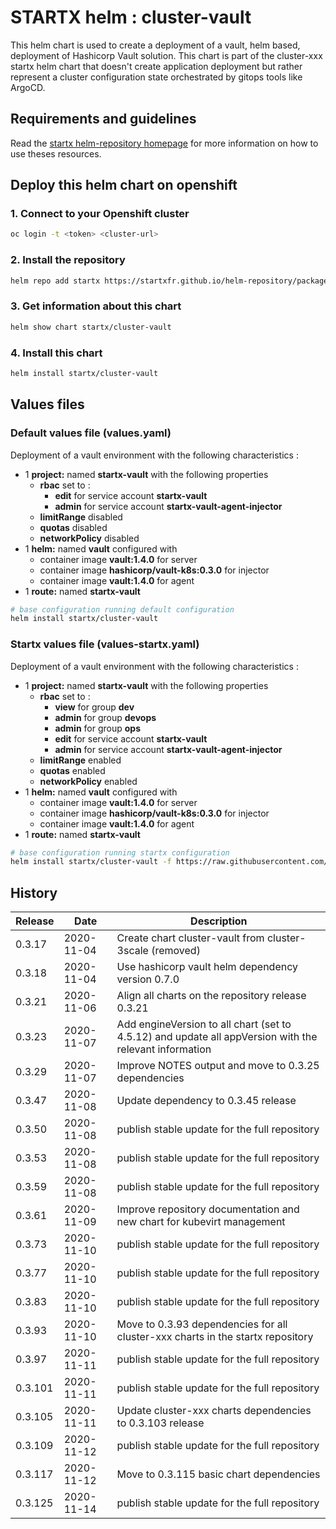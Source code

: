 # STARTX helm : cluster-vault

This helm chart is used to create a deployment of a vault, helm based, deployment of Hashicorp Vault solution.
This chart is part of the cluster-xxx startx helm chart that doesn't create application deployment but rather represent a cluster configuration
state orchestrated by gitops tools like ArgoCD.

## Requirements and guidelines

Read the [startx helm-repository homepage](https://startxfr.github.io/helm-repository) for
more information on how to use theses resources.

## Deploy this helm chart on openshift

### 1. Connect to your Openshift cluster

```bash
oc login -t <token> <cluster-url>
```

### 2. Install the repository

```bash
helm repo add startx https://startxfr.github.io/helm-repository/packages/
```

### 3. Get information about this chart

```bash
helm show chart startx/cluster-vault
```

### 4. Install this chart

```bash
helm install startx/cluster-vault
```

## Values files

### Default values file (values.yaml)

Deployment of a vault environment with the following characteristics :

- 1 **project:** named **startx-vault** with the following properties
  - **rbac** set to :
    - **edit** for service account **startx-vault**
    - **admin** for service account **startx-vault-agent-injector**
  - **limitRange** disabled
  - **quotas** disabled
  - **networkPolicy** disabled
- 1 **helm:** named **vault** configured with
  - container image **vault:1.4.0** for server
  - container image **hashicorp/vault-k8s:0.3.0** for injector
  - container image **vault:1.4.0** for agent
- 1 **route:** named **startx-vault**

```bash
# base configuration running default configuration
helm install startx/cluster-vault
```

### Startx values file (values-startx.yaml)

Deployment of a vault environment with the following characteristics :

- 1 **project:** named **startx-vault** with the following properties
  - **rbac** set to :
    - **view** for group **dev**
    - **admin** for group **devops**
    - **admin** for group **ops**
    - **edit** for service account **startx-vault**
    - **admin** for service account **startx-vault-agent-injector**
  - **limitRange** enabled
  - **quotas** enabled
  - **networkPolicy** enabled
- 1 **helm:** named **vault** configured with
  - container image **vault:1.4.0** for server
  - container image **hashicorp/vault-k8s:0.3.0** for injector
  - container image **vault:1.4.0** for agent
- 1 **route:** named **startx-vault**

```bash
# base configuration running startx configuration
helm install startx/cluster-vault -f https://raw.githubusercontent.com/startxfr/helm-repository/master/charts/cluster-vault/values-startx.yaml
```

## History

| Release | Date       | Description
| ------- | ---------- | -----------------------------------------------------
| 0.3.17  | 2020-11-04 | Create chart cluster-vault from cluster-3scale (removed)
| 0.3.18  | 2020-11-04 | Use hashicorp vault helm dependency version 0.7.0
| 0.3.21  | 2020-11-06 | Align all charts on the repository release 0.3.21
| 0.3.23  | 2020-11-07 | Add engineVersion to all chart (set to 4.5.12) and update all appVersion with the relevant information
| 0.3.29  | 2020-11-07 | Improve NOTES output and move to 0.3.25 dependencies
| 0.3.47  | 2020-11-08 | Update dependency to 0.3.45 release
| 0.3.50  | 2020-11-08 | publish stable update for the full repository
| 0.3.53  | 2020-11-08 | publish stable update for the full repository
| 0.3.59  | 2020-11-08 | publish stable update for the full repository
| 0.3.61  | 2020-11-09 | Improve repository documentation and new chart for kubevirt management
| 0.3.73  | 2020-11-10 | publish stable update for the full repository
| 0.3.77  | 2020-11-10 | publish stable update for the full repository
| 0.3.83  | 2020-11-10 | publish stable update for the full repository
| 0.3.93  | 2020-11-10 | Move to 0.3.93 dependencies for all cluster-xxx charts in the startx repository
| 0.3.97  | 2020-11-11 | publish stable update for the full repository
| 0.3.101  | 2020-11-11 | publish stable update for the full repository
| 0.3.105  | 2020-11-11 | Update cluster-xxx charts dependencies to 0.3.103 release
| 0.3.109  | 2020-11-12 | publish stable update for the full repository
| 0.3.117  | 2020-11-12 | Move to 0.3.115 basic chart dependencies
| 0.3.125  | 2020-11-14 | publish stable update for the full repository
